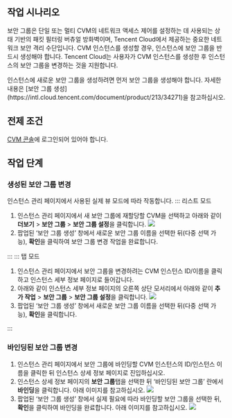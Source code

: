 ## 작업 시나리오
보안 그룹은 단일 또는 멀티 CVM의 네트워크 액세스 제어를 설정하는 데 사용되는 상태 기반의 패킷 필터링 버츄얼 방화벽이며, Tencent Cloud에서 제공하는 중요한 네트워크 보안 격리 수단입니다. CVM 인스턴스를 생성할 경우, 인스턴스에 보안 그룹을 반드시 생성해야 합니다. Tencent Cloud는 사용자가 CVM 인스턴스를 생성한 후 인스턴스의 보안 그룹을 변경하는 것을 지원합니다.

<dx-alert infotype="notice" title="">
인스턴스에 새로운 보안 그룹을 생성하려면 먼저 보안 그룹을 생성해야 합니다. 자세한 내용은 [보안 그룹 생성](https://intl.cloud.tencent.com/document/product/213/34271)을 참고하십시오.
</dx-alert>



## 전제 조건
[CVM 콘솔](https://console.cloud.tencent.com/cvm/index)에 로그인되어 있어야 합니다.

## 작업 단계
### 생성된 보안 그룹 변경
인스턴스 관리 페이지에서 사용된 실제 뷰 모드에 따라 작동합니다.
<dx-tabs>
::: 리스트 모드
1. 인스턴스 관리 페이지에서 새 보안 그룹에 재할당할 CVM을 선택하고 아래와 같이 **더보기** > **보안 그룹** > **보안 그룹 설정**을 클릭합니다.
![](https://main.qcloudimg.com/raw/68a30faac347446e57d87e8a1c30ef11.png)
2. 팝업된 ‘보안 그룹 생성’ 창에서 새로운 보안 그룹 이름을 선택한 뒤(다중 선택 가능), **확인**을 클릭하여 보안 그룹 변경 작업을 완료합니다.

:::
::: 탭 모드
1. 인스턴스 관리 페이지에서 보안 그룹을 변경하려는 CVM 인스턴스 ID/이름을 클릭하고 인스턴스 세부 정보 페이지로 들어갑니다.
2. 아래와 같이 인스턴스 세부 정보 페이지의 오른쪽 상단 모서리에서 아래와 같이 **추가 작업** > **보안 그룹** > **보안 그룹 설정**을 클릭합니다.
![](https://main.qcloudimg.com/raw/c7a1d76159feaa66f52eb16c7787432d.png)
3. 팝업된 ‘보안 그룹 생성’ 창에서 새로운 보안 그룹 이름을 선택한 뒤(다중 선택 가능), **확인**을 클릭합니다.

:::
</dx-tabs>

### 바인딩된 보안 그룹 변경

1. 인스턴스 관리 페이지에서 보안 그룹에 바인딩할 CVM 인스턴스의 ID/인스턴스 이름을 클릭한 뒤 인스턴스 상세 정보 페이지로 진입하십시오.
2. 인스턴스 상세 정보 페이지의 **보안 그룹**탭을 선택한 뒤 ‘바인딩된 보안 그룹’ 란에서 **바인딩**을 클릭합니다. 아래 이미지를 참고하십시오.
![](https://main.qcloudimg.com/raw/2ea553a1f2f589c6202245addfd62523.png)
3. 팝업된 ‘보안 그룹 생성’ 창에서 실제 필요에 따라 바인딩할 보안 그룹을 선택한 뒤, **확인**을 클릭하여 바인딩을 완료합니다. 아래 이미지를 참고하십시오.
![](https://main.qcloudimg.com/raw/ac58322e8b11db8497d79eb54ecc67f6.png)

